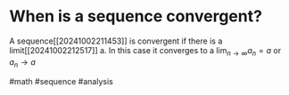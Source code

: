 # When is a sequence convergent? 
A sequence[[20241002211453]] is convergent if there is a limit[[20241002212517]] a. In this case it converges to a 
$\lim_{n \to \infty} a_n=a$ or $a_n \to a$

#math #sequence #analysis